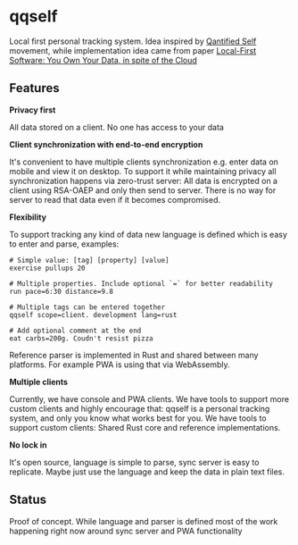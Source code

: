 # qqself

Local first personal tracking system. Idea inspired by [Qantified Self](https://quantifiedself.com/) movement, while implementation idea came from paper [Local-First Software:
You Own Your Data, in spite of the Cloud](https://martin.kleppmann.com/papers/local-first.pdf)

## Features

**Privacy first** 

All data stored on a client. No one has access to your data

**Client synchronization with end-to-end encryption** 

It's convenient to have multiple clients synchronization e.g. enter data on mobile and view it on desktop. To support it while maintaining privacy all synchronization happens via zero-trust server: All data is encrypted on a client using RSA-OAEP and only then send to server. There is no way for server to read that data even if it becomes compromised.

**Flexibility**

To support tracking any kind of data new language is defined which is easy to enter and parse, examples:
```
# Simple value: [tag] [property] [value]
exercise pullups 20

# Multiple properties. Include optional `=` for better readability
run pace=6:30 distance=9.8

# Multiple tags can be entered together
qqself scope=client. development lang=rust

# Add optional comment at the end
eat carbs=200g. Coudn't resist pizza  
```
Reference parser is implemented in Rust and shared between many platforms. For example PWA is using that via WebAssembly. 

**Multiple clients**

Currently, we have console and PWA clients. We have tools to support more custom clients and highly encourage that: qqself is a personal tracking system, and only you know what works best for you. We have tools to support custom clients: Shared Rust core and reference implementations. 

**No lock in**

It's open source, language is simple to parse, sync server is easy to replicate. Maybe just use the language and keep the data in plain text files.

## Status

Proof of concept. While language and parser is defined most of the work happening right now around sync server and PWA functionality
